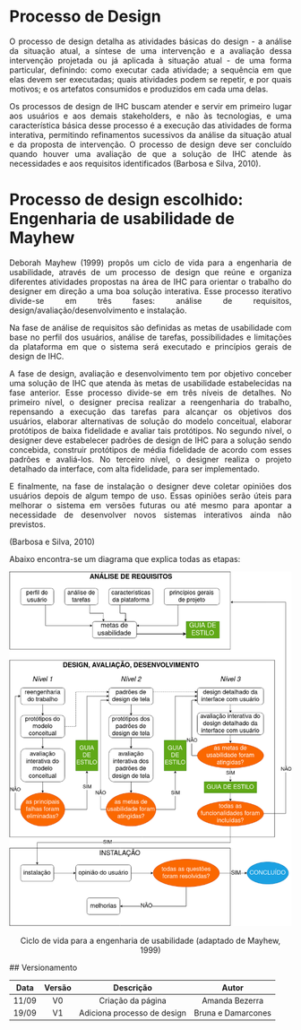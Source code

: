 # Processo de Design



<div class=toolgrid>
    <div><p align = "justify">O processo de design detalha as atividades básicas do design - a análise da situação atual, a síntese de uma intervenção e a avaliação dessa intervenção projetada ou já aplicada à situação atual - de uma forma particular, definindo: como executar cada atividade; a sequência em que elas devem ser executadas; quais atividades podem se repetir, e por quais motivos; e os artefatos consumidos e produzidos em cada uma delas.</p>
    </div>
    <div><p align = "justify">Os processos de design de IHC buscam atender e servir em primeiro lugar aos usuários e aos demais stakeholders, e não às tecnologias, e uma característica básica desse processo é a execução das atividades de forma interativa, permitindo refinamentos sucessivos da análise da situação atual e da proposta de intervenção. O processo de design deve ser concluído quando houver uma avaliação de que a solução de IHC atende às necessidades e aos requisitos identificados (Barbosa e Silva, 2010).</p>
    </div>
    <h1>Processo de design escolhido: Engenharia de usabilidade de Mayhew</h1>
    <div><p align = "justify"> Deborah Mayhew (1999) propôs um ciclo de vida para a engenharia de usabilidade, através de um processo de design que reúne e organiza diferentes atividades propostas na área de IHC para orientar o trabalho do designer em direção a uma boa solução interativa. Esse processo iterativo divide-se em três fases: análise de requisitos, design/avaliação/desenvolvimento e instalação.</p></div>
    <div><p align = "justify">Na fase de análise de requisitos são definidas as metas de usabilidade com base no perfil dos usuários, análise de tarefas, possibilidades e limitações da plataforma em que o sistema será executado e princípios gerais de design de IHC.</p></div>
    <div><p align = "justify">A fase de design, avaliação e desenvolvimento tem por objetivo conceber uma solução de IHC que atenda às metas de usabilidade estabelecidas na fase anterior. Esse processo divide-se em três níveis de detalhes. No primeiro nível, o designer precisa realizar a reengenharia do trabalho, repensando a execução das tarefas para alcançar os objetivos dos usuários, elaborar alternativas de solução do modelo conceitual, elaborar protótipos de baixa fidelidade e avaliar tais protótipos. No segundo nível, o designer deve estabelecer padrões de design de IHC para a solução sendo concebida, construir protótipos de média fidelidade de acordo com esses padrões e avaliá-los. No terceiro nível, o designer realiza o projeto detalhado da interface, com alta fidelidade, para ser implementado.</p></div>
    <div><p align = "justify">E finalmente, na fase de instalação o designer deve coletar opiniões dos usuários depois de algum tempo de uso. Essas opiniões serão úteis para melhorar o sistema em versões futuras ou até mesmo para apontar a necessidade de desenvolver novos sistemas interativos ainda não previstos.</p></div>
    <div><p align = "justify">(Barbosa e Silva, 2010)</p></div>
    <div><p align = "justify">Abaixo encontra-se um diagrama que explica todas as etapas: </p></div>
	<div> <p align = "center">
		<img src= "../../imagens/mayhew.png" width="600">
		<p align = "center"><fingcaption>Ciclo de vida para a engenharia de usabilidade (adaptado de Mayhew, 1999)</fingcaption></p>
	</div>
</div>
## Versionamento

| Data | Versão | Descrição | Autor |
|:----:|:----:|:---------:|:-----:|
|11/09|V0| Criação da página | Amanda Bezerra |
|19/09| V1 | Adiciona processo de design | Bruna e Damarcones|